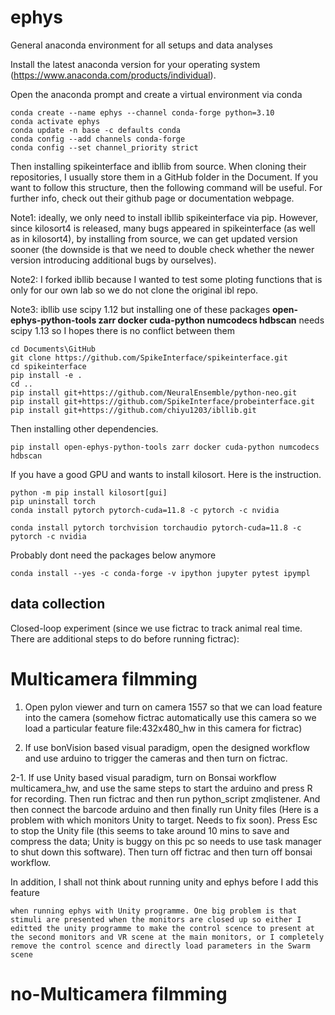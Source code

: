 # ephys
General anaconda environment for all setups and data analyses

Install the latest anaconda version for your operating system (https://www.anaconda.com/products/individual).

Open the anaconda prompt and create a virtual environment via conda
````
conda create --name ephys --channel conda-forge python=3.10
conda activate ephys
conda update -n base -c defaults conda
conda config --add channels conda-forge
conda config --set channel_priority strict
````
Then installing spikeinterface and ibllib from source. When cloning their repositories, I usually store them in a GitHub folder in the Document.
If you want to follow this structure, then the following command will be useful. For further info, check out their github page or documentation webpage.

Note1: ideally, we only need to install ibllib spikeinterface via pip. However, since kilosort4 is released, many bugs appeared in spikeinterface (as well as in kilosort4), by installing from source, we can get updated version sooner (the downside is that we need to double check whether the newer version introducing additional bugs by ourselves).

Note2: I forked ibllib because I wanted to test some ploting functions that is only for our own lab so we do not clone the original ibl repo.

Note3: ibllib use scipy 1.12 but installing one of these packages **open-ephys-python-tools zarr docker cuda-python numcodecs hdbscan** 
needs scipy 1.13 so I hopes there is no conflict between them 
````
cd Documents\GitHub
git clone https://github.com/SpikeInterface/spikeinterface.git
cd spikeinterface
pip install -e .
cd ..
pip install git+https://github.com/NeuralEnsemble/python-neo.git
pip install git+https://github.com/SpikeInterface/probeinterface.git
pip install git+https://github.com/chiyu1203/ibllib.git
````

Then installing other dependencies.
````
pip install open-ephys-python-tools zarr docker cuda-python numcodecs hdbscan
````
If you have a good GPU and wants to install kilosort. Here is the instruction.
````
python -m pip install kilosort[gui]
pip uninstall torch
conda install pytorch pytorch-cuda=11.8 -c pytorch -c nvidia

conda install pytorch torchvision torchaudio pytorch-cuda=11.8 -c pytorch -c nvidia
````

Probably dont need the packages below anymore
````
conda install --yes -c conda-forge -v ipython jupyter pytest ipympl 
````
## data collection
Closed-loop experiment (since we use fictrac to track animal real time. There are additional steps to do before running fictrac):
# Multicamera filmming

1. Open pylon viewer and turn on camera 1557 so that we can load feature into the camera (somehow fictrac automatically use this camera so we load a particular feature file:432x480_hw in this camera for fictrac)

2. If use bonVision based visual paradigm, open the designed workflow and use arduino to trigger the cameras and then turn on fictrac.

2-1. If use Unity based visual paradigm,  turn on Bonsai workflow multicamera_hw, and use the same steps to start the arduino and press R for recording. Then run fictrac and then run python_script zmqlistener. And then connect the barcode arduino and then finally run Unity files (Here is a problem with which monitors Unity to target. Needs to fix soon). Press Esc to stop the Unity file (this seems to take around 10 mins to save and compress the data; Unity is buggy on this pc so needs to use task manager to shut down this software). Then turn off fictrac and then turn off bonsai workflow.

In addition, I shall not think about running unity and ephys before I add this feature 
````
when running ephys with Unity programme. One big problem is that stimuli are presented when the monitors are closed up so either I editted the unity programme to make the control scence to present at the second monitors and VR scene at the main monitors, or I completely remove the control scence and directly load parameters in the Swarm scene
````

# no-Multicamera filmming



